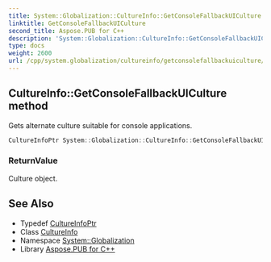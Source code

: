 ```yaml
---
title: System::Globalization::CultureInfo::GetConsoleFallbackUICulture method
linktitle: GetConsoleFallbackUICulture
second_title: Aspose.PUB for C++
description: 'System::Globalization::CultureInfo::GetConsoleFallbackUICulture method. Gets alternate culture suitable for console applications in C++.'
type: docs
weight: 2600
url: /cpp/system.globalization/cultureinfo/getconsolefallbackuiculture/
---
```

## CultureInfo::GetConsoleFallbackUICulture method


Gets alternate culture suitable for console applications.

```cpp
CultureInfoPtr System::Globalization::CultureInfo::GetConsoleFallbackUICulture() const
```


### ReturnValue

Culture object.

## See Also

* Typedef [CultureInfoPtr](../../cultureinfoptr/)
* Class [CultureInfo](../)
* Namespace [System::Globalization](../../)
* Library [Aspose.PUB for C++](../../../)
